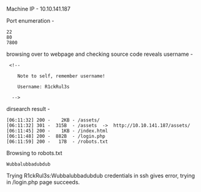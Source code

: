 Machine IP - 10.10.141.187

Port enumeration -
```
22
80
7800
```
browsing over to webpage and checking source code reveals username - 
```
 <!--

    Note to self, remember username!

    Username: R1ckRul3s

  -->
```
dirsearch result -
```
[06:11:32] 200 -    2KB - /assets/                                          
[06:11:32] 301 -  315B  - /assets  ->  http://10.10.141.187/assets/         
[06:11:45] 200 -    1KB - /index.html                                       
[06:11:48] 200 -  882B  - /login.php                                        
[06:11:59] 200 -   17B  - /robots.txt 
```

Browsing to robots.txt
```
Wubbalubbadubdub
```

Trying R1ckRul3s:Wubbalubbadubdub credentials in ssh gives error, trying in /login.php page succeeds.


